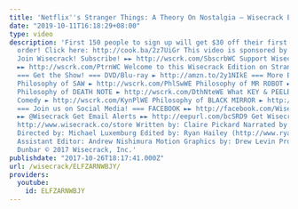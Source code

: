 ```yaml
---
title: 'Netflix''s Stranger Things: A Theory On Nostalgia – Wisecrack Edition'
date: "2019-10-11T16:18:29+08:00"
type: video
description: 'First 150 people to sign up will get $30 off their first Blue Apron
  order! Click here: http://cook.ba/2z7UiGr This video is sponsored by Blue Apron.
  Join Wisecrack! Subscribe! ►► http://wscrk.com/SbscrbWC Support Wisecrack on Patreon!
  ►► http://wscrk.com/PtrnWC Welcome to this Wisecrack Edition on Stranger Things!
  === Get the Show! === DVD/Blu-ray ► http://amzn.to/2y1NIkE === More Episodes! ===
  Philosophy of SAW ► http://wscrk.com/PhlSwWE Philosophy of MR ROBOT ► http://wscrk.com/MrRbtWE
  Philosophy of DEATH NOTE ► http://wscrk.com/DthNteWE What KEY & PEELE Teach us About
  Comedy ► http://wscrk.com/KynPlWE Philosophy of BLACK MIRROR ► http://wscrk.com/BlckMrrWE
  === Join us on Social Media! === FACEBOOK ►► http://facebook.com/WisecrackEDU TWITTER
  ►► @Wisecrack Get Email Alerts ►► http://eepurl.com/bcSRD9 Get Wisecrack Gear! ►►
  http://www.wisecrack.co/store Written by: Claire Pickard Narrated by: Jared Bauer
  Directed by: Michael Luxemburg Edited by: Ryan Hailey (http://www.ryanhaileydotcom.com/)
  Assistant Editor: Andrew Nishimura Motion Graphics by: Drew Levin Produced by: Emily
  Dunbar © 2017 Wisecrack, Inc.'
publishdate: "2017-10-26T18:17:41.000Z"
url: /wisecrack/ELFZARNWBJY/
providers:
  youtube:
    id: ELFZARNWBJY
---
```

